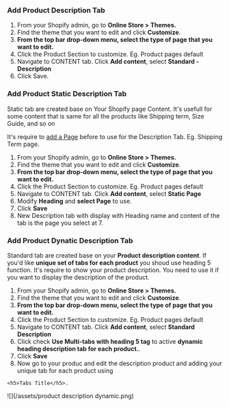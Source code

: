 ### Add Product Description Tab
1. From your Shopify admin, go to **Online Store &gt; Themes.**
2. Find the theme that you want to edit and click **Customize**.
3. **From the top bar drop-down menu, select the type of page that you want to edit.**
4. Click the Product Section to customize. Eg. Product pages default 
5. Navigate to CONTENT tab. Click **Add content**, select **Standard - Description**
6. Click Save.

### Add Product Static Description Tab

Static tab are created base on Your Shopify page Content. It's usefull for some content that is same for all the products like Shipping term, Size Guide, and so on

It's require to [add a Page](/pages.md) before to use for the Description Tab. Eg.  Shipping Term page. 
1. From your Shopify admin, go to **Online Store &gt; Themes.**
2. Find the theme that you want to edit and click **Customize**.
3. **From the top bar drop-down menu, select the type of page that you want to edit.**
4. Click the Product Section to customize. Eg. Product pages default 
5. Navigate to CONTENT tab. Click **Add content**, select **Static Page**
6. Modify **Heading** and **select Page** to use.
7. Click **Save**
8. New Description tab with display with Heading name and content of the tab is the page you select at 7.


### Add Product Dynatic Description Tab

Standard tab are created base on your **Product description content**. If you'd like **unique set of tabs for each product** you shoud use heading 5 function. It's require to show your product description. You need to use it if you want to display the description of the product.

1. From your Shopify admin, go to **Online Store &gt; Themes.**
2. Find the theme that you want to edit and click **Customize**.
3. **From the top bar drop-down menu, select the type of page that you want to edit.**
4. Click the Product Section to customize. Eg. Product pages default 
5. Navigate to CONTENT tab. Click **Add content**, select **Standard Description**
6. Click check **Use Multi-tabs with heading 5 tag** to active **dynamic heading description tab for each product.**.
7. Click **Save**
8. Now go to your produc and edit the description product and adding your unique tab for each product using

```
<h5>Tabs Title</h5>.

```
![](/assets/product description dynamic.png)


